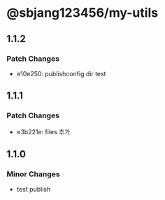 # @sbjang123456/my-utils

## 1.1.2

### Patch Changes

- e10e250: publishconfig dir test

## 1.1.1

### Patch Changes

- e3b221e: files 추가

## 1.1.0

### Minor Changes

- test publish
